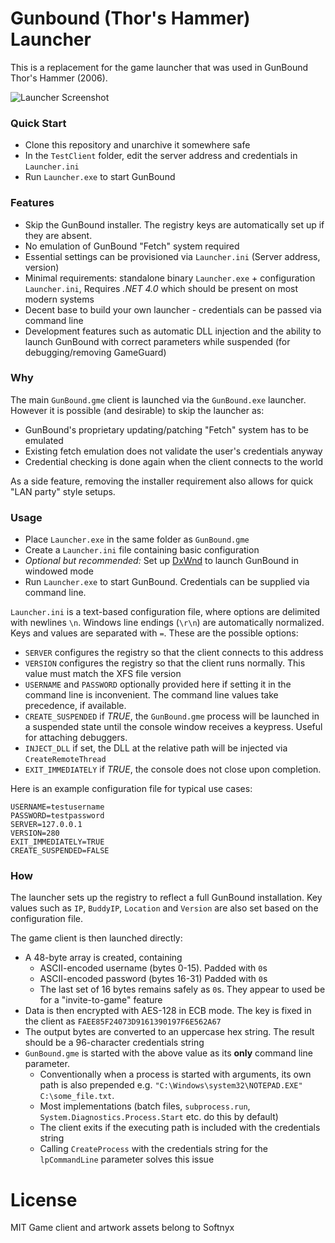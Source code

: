 # Gunbound (Thor's Hammer) Launcher

This is a replacement for the game launcher that was used in GunBound Thor's Hammer (2006).

![Launcher Screenshot](https://raw.github.com/jglim/gunbound-launcher/master/Other/banner.gif)

### Quick Start

- Clone this repository and unarchive it somewhere safe
- In the `TestClient` folder, edit the server address and credentials in `Launcher.ini`
- Run `Launcher.exe` to start GunBound

### Features

- Skip the GunBound installer. The registry keys are automatically set up if they are absent.
- No emulation of GunBound "Fetch" system required 
- Essential settings can be provisioned via `Launcher.ini` (Server address, version)
- Minimal requirements: standalone binary `Launcher.exe` + configuration `Launcher.ini`, Requires _.NET 4.0_ which should be present on most modern systems
- Decent base to build your own launcher - credentials can be passed via command line
- Development features such as automatic DLL injection and the ability to launch GunBound with correct parameters while suspended (for debugging/removing GameGuard)

### Why

The main `GunBound.gme` client is launched via the `GunBound.exe` launcher. However it is possible (and desirable) to skip the launcher as:
- GunBound's proprietary updating/patching "Fetch" system has to be emulated
- Existing fetch emulation does not validate the user's credentials anyway
- Credential checking is done again when the client connects to the world

As a side feature, removing the installer requirement also allows for quick "LAN party" style setups.

### Usage
- Place `Launcher.exe` in the same folder as `GunBound.gme`
- Create a `Launcher.ini` file containing basic configuration
- _Optional but recommended:_ Set up [DxWnd](https://sourceforge.net/projects/dxwnd/) to launch GunBound in windowed mode
- Run `Launcher.exe` to start GunBound. Credentials can be supplied via command line.

`Launcher.ini` is a text-based configuration file, where options are delimited with newlines `\n`. Windows line endings (`\r\n`) are automatically normalized. Keys and values are separated with `=`. These are the possible options:
- `SERVER` configures the registry so that the client connects to this address
- `VERSION` configures the registry so that the client runs normally. This value must match the XFS file version
- `USERNAME` and `PASSWORD` optionally provided here if setting it in the command line is inconvenient. The command line values take precedence, if available.
- `CREATE_SUSPENDED` if _TRUE_, the `GunBound.gme` process will be launched in a suspended state until the console window receives a keypress. Useful for attaching debuggers.
- `INJECT_DLL` if set, the DLL at the relative path will be injected via `CreateRemoteThread`
- `EXIT_IMMEDIATELY` if _TRUE_, the console does not close upon completion.

Here is an example configuration file for typical use cases:
```
USERNAME=testusername
PASSWORD=testpassword
SERVER=127.0.0.1
VERSION=280
EXIT_IMMEDIATELY=TRUE
CREATE_SUSPENDED=FALSE
```

### How

The launcher sets up the registry to reflect a full GunBound installation. Key values such as `IP`, `BuddyIP`, `Location` and `Version` are also set based on the configuration file.

The game client is then launched directly:
- A 48-byte array is created, containing 
    - ASCII-encoded username (bytes 0-15). Padded with `0`s
    - ASCII-encoded password (bytes 16-31) Padded with `0`s
    - The last set of 16 bytes remains safely as `0`s. They appear to used be for a "invite-to-game" feature 
- Data is then encrypted with AES-128 in ECB mode. The key is fixed in the client as `FAEE85F24073D9161390197F6E562A67`
- The output bytes are converted to an uppercase hex string. The result should be a 96-character credentials string
- `GunBound.gme` is started with the above value as its **only** command line parameter. 
    - Conventionally when a process is started with arguments, its own path is also prepended e.g. `"C:\Windows\system32\NOTEPAD.EXE" C:\some_file.txt`. 
    - Most implementations (batch files, `subprocess.run`, `System.Diagnostics.Process.Start` etc. do this by default)
    - The client exits if the executing path is included with the credentials string
    - Calling `CreateProcess` with the credentials string for the `lpCommandLine` parameter solves this issue

# License
MIT
Game client and artwork assets belong to Softnyx